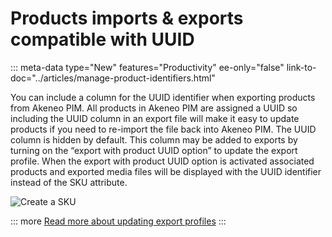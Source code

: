 # Products imports & exports compatible with UUID
::: meta-data type="New" features="Productivity" ee-only="false" link-to-doc="../articles/manage-product-identifiers.html"

You can include a column for the UUID identifier when exporting products from Akeneo PIM.  All products in Akeneo PIM are assigned a UUID so including the UUID column in an export file will make it easy to update products if you need to re-import the file back into Akeneo PIM. The UUID column is hidden by default. This column may be added to exports by  turning on the “export with product UUID option” to update the export profile. When the export with product UUID option is activated associated products and exported media files will be displayed with the UUID identifier instead of the SKU attribute.

![Create a SKU](../img/UUIDexportprofile.png)

::: more
[Read more about updating export profiles](../articles/exports.html#update-an-export-profile)
:::

